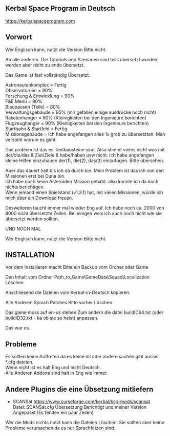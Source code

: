 ﻿

Kerbal Space Program in Deutsch
-------------------------------

https://kerbalspaceprogram.com


Vorwort
-------

Wer Englisch kann, nutzt die Version Bitte nicht.


An alle anderen.
Die Tutorials und Szenarien sind teils übersetzt worden, werden aber nicht zu ende übersetzt.

Das Game ist fast vollständig Übersetzt. 

Astronautenkomplex 		= Fertig<br>
Observatoruim 			= 90% <br>
Forschung & Entwicklung = 90% <br>
F&E Menü				= 90% <br>
Blaupausen (Teile)		= 80% <br>
Verwaltungsgebäude		= 95% (mir gefallen einige ausdrücke noch nicht)<br>
Raketenhanger			= 90% (Kleinigkeiten bei den Ingenieure berichten)<br>
Flugzeughanger			= 90% (Kleinigkeiten bei den Ingenieure berichten)<br>
Startbahn & Startfeld	= Fertig<br>
Missionsgebäude			= Ich habe angefangen alles 1x grob zu übersetzten. Man versteht worum es geht.<br>

Das problem ist das es Textbausteine sind. 
Also stimmt vieles nicht was mit der/die/das & Ziel/Ziele & habe/haben usw nicht.
Ich habe angefangen kleine Hilfen einzubauen der(1), die(2), das(3) einzufügen.
Bitte übersehen.

Aber das dauert halt bis ich da durch bin. Mein Problem ist das ich von den Missionen erst bei Duna bin.<br>
Ich habe noch keine Asteroiden Mission gehabt. also konnte ich da noch nichts berichtigen.<br>
Wenn jemand einen Spielstand (v1.3.1) hat, mit vielen Missionen, würde ich mich über ein Download freuen.

Desweiteren taucht immer mal wieder Eng auf. Ich habe noch ca. 2000 von 8000 nicht übersetzte Zeilen.
Bei einigen weis ich auch noch nicht wie sie übersetzt werden sollten.


UND NOCH MAL

Wer Englisch kann, nutzt die Version Bitte nicht.





INSTALLATION
-------------
Vor dem Installieren macht Bitte ein Backup vom Ordner oder Game

Den Inhalt vom Ordner Path_to_Game\GameData\Squad\Localization Löschen.

Anschliesend die Dateien vom Kerbal-in-Deutsch kopieren.


Alle Anderen Sprach Patches Bitte vorher Löschen

Das game muss auf en-us stehen
Zum ändern die datei buildID64.txt (oder buildID32.txt - ka ob sie so heist) anpassen.


Das war es.





Probleme
--------
Es sollten keine Auftreten da es keine dll oder andere sachen gibt ausser *.cfg dateien.<br>
Wenn nicht ist es halt Eng und nicht Deutsch.<br>
Alle Anderen Addons sind halt in Eng wie immer.




Andere Plugins die eine Übsetzung mitliefern
--------------------------------------------

 - SCANSat		https://www.curseforge.com/kerbal/ksp-mods/scansat <br>
	Datei:		SCANSat.cfg
	Übersetzung Berichtigt und meiner Version Angepasst (Es fehlten ein paar Zeilen)

	

Wer die Mods nichts nutzt kann die Dateien Löschen.
Sie sollten aber keine Probleme verursachen da es nur Sprachfetzen sind.













